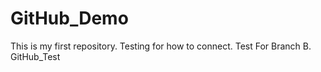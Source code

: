# GitHub_Demo
This is my first repository.
Testing for how to connect.
Test For Branch B.
 GitHub_Test
